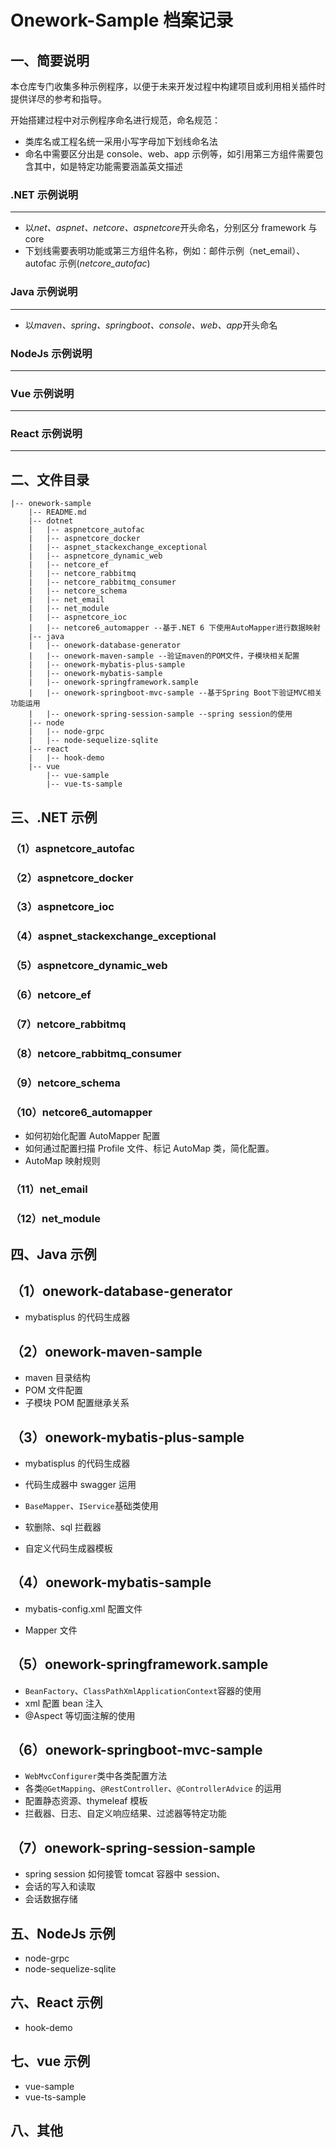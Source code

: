 # Onework-Sample 档案记录

## 一、简要说明

本仓库专门收集多种示例程序，以便于未来开发过程中构建项目或利用相关插件时提供详尽的参考和指导。

开始搭建过程中对示例程序命名进行规范，命名规范：

- 类库名或工程名统一采用小写字母加下划线命名法
- 命名中需要区分出是 console、web、app 示例等，如引用第三方组件需要包含其中，如是特定功能需要涵盖英文描述

### .NET 示例说明

---

- 以*net、aspnet、netcore、aspnetcore*开头命名，分别区分 framework 与 core
- 下划线需要表明功能或第三方组件名称，例如：邮件示例（net_email）、autofac 示例(*netcore_autofac*)

### Java 示例说明

---

- 以*maven、spring、springboot、console、web、app*开头命名

### NodeJs 示例说明

---

### Vue 示例说明

---

### React 示例说明

---

## 二、文件目录

```Plain Text
|-- onework-sample
    |-- README.md
    |-- dotnet
    |   |-- aspnetcore_autofac
    |   |-- aspnetcore_docker
    |   |-- aspnet_stackexchange_exceptional
    |   |-- aspnetcore_dynamic_web
    |   |-- netcore_ef
    |   |-- netcore_rabbitmq
    |   |-- netcore_rabbitmq_consumer
    |   |-- netcore_schema
    |   |-- net_email
    |   |-- net_module
    |   |-- aspnetcore_ioc
    |   |-- netcore6_automapper --基于.NET 6 下使用AutoMapper进行数据映射
    |-- java
    |   |-- onework-database-generator
    |   |-- onework-maven-sample --验证maven的POM文件，子模块相关配置
    |   |-- onework-mybatis-plus-sample
    |   |-- onework-mybatis-sample
    |   |-- onework-springframework.sample
    |   |-- onework-springboot-mvc-sample --基于Spring Boot下验证MVC相关功能运用
    |   |-- onework-spring-session-sample --spring session的使用
    |-- node
    |   |-- node-grpc
    |   |-- node-sequelize-sqlite
    |-- react
    |   |-- hook-demo
    |-- vue
        |-- vue-sample
        |-- vue-ts-sample
```

## 三、.NET 示例

### （1）aspnetcore_autofac

### （2）aspnetcore_docker

### （3）aspnetcore_ioc

### （4）aspnet_stackexchange_exceptional

### （5）aspnetcore_dynamic_web

### （6）netcore_ef

### （7）netcore_rabbitmq

### （8）netcore_rabbitmq_consumer

### （9）netcore_schema

### （10）netcore6_automapper

- 如何初始化配置 AutoMapper 配置
- 如何通过配置扫描 Profile 文件、标记 AutoMap 类，简化配置。
- AutoMap 映射规则

### （11）net_email

### （12）net_module

## 四、Java 示例

## （1）onework-database-generator

- mybatisplus 的代码生成器

## （2）onework-maven-sample

- maven 目录结构
- POM 文件配置
- 子模块 POM 配置继承关系

## （3）onework-mybatis-plus-sample

- mybatisplus 的代码生成器
- 代码生成器中 swagger 运用
- `BaseMapper`、`IService`基础类使用
- 软删除、sql 拦截器

- 自定义代码生成器模板

## （4）onework-mybatis-sample

- mybatis-config.xml 配置文件

- Mapper 文件

## （5）onework-springframework.sample

- `BeanFactory`、`ClassPathXmlApplicationContext`容器的使用
- xml 配置 bean 注入
- @Aspect 等切面注解的使用

## （6）onework-springboot-mvc-sample

- `WebMvcConfigurer`类中各类配置方法
- 各类`@GetMapping`、`@RestController`、`@ControllerAdvice` 的运用
- 配置静态资源、thymeleaf 模板
- 拦截器、日志、自定义响应结果、过滤器等特定功能

## （7）onework-spring-session-sample

- spring session 如何接管 tomcat 容器中 session、
- 会话的写入和读取
- 会话数据存储

## 五、NodeJs 示例

- node-grpc
- node-sequelize-sqlite

## 六、React 示例

- hook-demo

## 七、vue 示例

- vue-sample
- vue-ts-sample

## 八、其他

